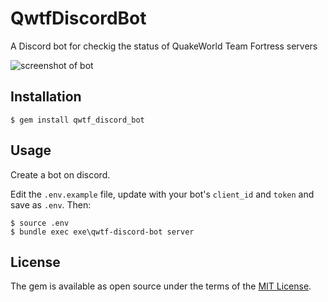 # QwtfDiscordBot

A Discord bot for checkig the status of QuakeWorld Team Fortress servers

![screenshot of bot](screenshot.jpg?raw=true "Screenshot")


## Installation

    $ gem install qwtf_discord_bot


## Usage

Create a bot on discord.

Edit the `.env.example` file, update with your bot's `client_id` and `token` and save as `.env`. Then:

    $ source .env
    $ bundle exec exe\qwtf-discord-bot server


## License

The gem is available as open source under the terms of the [MIT License](https://opensource.org/licenses/MIT).
